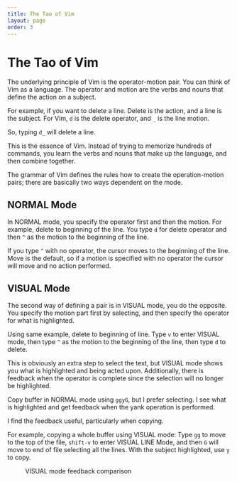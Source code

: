 ```yaml
---
title: The Tao of Vim
layout: page
order: 3
---
```


# The Tao of Vim

The underlying principle of Vim is the operator-motion pair. You can think of Vim as a language. The operator and motion are the verbs and nouns that define the action on a subject.

For example, if you want to delete a line. Delete is the action, and a line is the subject. For Vim, `d` is the delete operator, and `_` is the line motion.

So, typing `d_` will delete a line.

This is the essence of Vim. Instead of trying to memorize hundreds of commands, you learn the verbs and nouns that make up the language, and then combine together.

The grammar of Vim defines the rules how to create the operation-motion pairs; there are basically two ways dependent on the mode.

## NORMAL Mode

In NORMAL mode, you specify the operator first and then the motion. For example, delete to beginning of the line. You type `d` for delete operator and then `^` as the motion to the beginning of the line.

If you type `^` with no operator, the cursor moves to the beginning of the line. Move is the default, so if a motion is specified with no operator the cursor will move and no action performed.

## VISUAL Mode

The second way of defining a pair is in VISUAL mode, you do the opposite. You specify the motion part first by selecting, and then specify the operator for what is highlighted.

Using same example, delete to beginning of line. Type `v` to enter VISUAL mode, then type `^` as the motion to the beginning of the line, then type `d` to delete.

This is obviously an extra step to select the text, but VISUAL mode shows you what is highlighted and being acted upon. Additionally, there is feedback when the operator is complete since the selection will no longer be highlighted.

<span class="sidenote">Copy buffer in NORMAL mode using `ggyG`, but I prefer selecting. I see what is highlighted and get feedback when the yank operation is performed.</span>

I find the feedback useful, particularly when copying.

For example, copying a whole buffer using VISUAL mode: Type `gg` to move to the top of the file, `shift-v` to enter VISUAL LINE Mode, and then `G` will move to end of file selecting all the lines. With the subject highlighted, use `y` to copy.

<figure><asciinema-player src="/working-with-vim/casts/tao.cast" font-size="large" cols="58" rows="15"></asciinema-player><figcaption>VISUAL mode feedback comparison</figcaption></figure>

